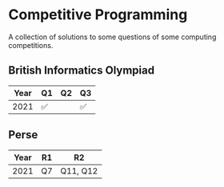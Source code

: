 Competitive Programming
============================

A collection of solutions to some questions of some computing competitions.

British Informatics Olympiad
-----

| Year | Q1 | Q2 | Q3 |
|-|-|-|-|
| 2021 | ✅ | | ✅ |

Perse
-----

| Year | R1 | R2 |
|-|-|-|
| 2021 | Q7 | Q11, Q12 |
